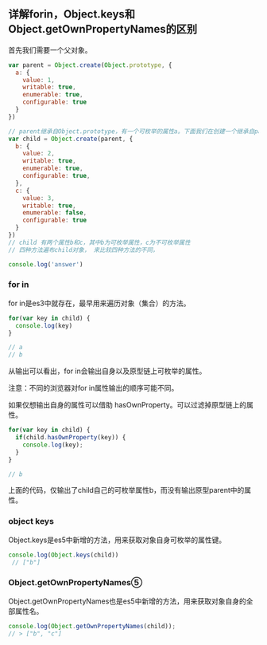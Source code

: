 ## 详解forin，Object.keys和Object.getOwnPropertyNames的区别

首先我们需要一个父对象。

```js
var parent = Object.create(Object.prototype, {
  a: {
    value: 1,
    writable: true,
    enumerable: true,
    configurable: true
  }
})

// parent继承自Object.prototype，有一个可枚举的属性a。下面我们在创建一个继承自parent的对象child。
var child = Object.create(parent, {
  b: {
    value: 2,
    writable: true,
    enumerable: true,
    configurable: true,
  },
  c: {
    value: 3,
    writable: true,
    emumerable: false,
    configurable: true
  }
})
// child 有两个属性b和c，其中b为可枚举属性，c为不可枚举属性
// 四种方法遍布child对象， 来比较四种方法的不同，

console.log('answer')
```

### for in

for in是es3中就存在，最早用来遍历对象（集合）的方法。

```js
for(var key in child) {
  console.log(key)
}

// a
// b
```

从输出可以看出，for in会输出自身以及原型链上可枚举的属性。

注意：不同的浏览器对for in属性输出的顺序可能不同。

如果仅想输出自身的属性可以借助 hasOwnProperty。可以过滤掉原型链上的属性。

```js
for(var key in child) {
  if(child.hasOwnProperty(key)) {
    console.log(key);
  }
}

// b
```

上面的代码，仅输出了child自己的可枚举属性b，而没有输出原型parent中的属性。

### object keys

Object.keys是es5中新增的方法，用来获取对象自身可枚举的属性键。

```js
console.log(Object.keys(child))
 // ["b"]
 ```

 ### Object.getOwnPropertyNames⑤

 Object.getOwnPropertyNames也是es5中新增的方法，用来获取对象自身的全部属性名。

 ```js
 console.log(Object.getOwnPropertyNames(child));
// > ["b", "c"]
```

